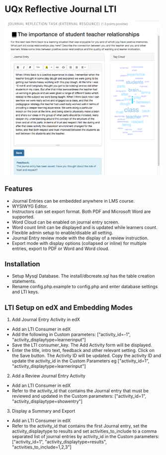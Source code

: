 # UQx Reflective Journal LTI

![Image of UQx Reflective Journal](https://github.com/UQ-UQx/uqx_reflectivejournal/blob/master/uqx_reflectivejournal.png)

## Features
* Journal Entries can be embedded anywhere in LMS course.
* WYSIWYG Editor.
* Instructors can set export format. Both PDF and Microsoft Word are supported.
* Word Cloud can be enabled on journal entry screen.
* Word count limit can be displayed and is updated while learners count.
* Flexible admin setup to enable/disable all setting.
* Journal Entry review mode with the display of a review instruction.
* Export mode with display options (collapsed or inline) for multiple entries, export to PDF or Word and Word cloud.

## Installation
* Setup Mysql Database. The install/dbcreate.sql has the table creation statements.
* Rename config.php.example to config.php and enter database settings and LTI keys.

## LTI Setup on edX and Embedding Modes
1. Add Journal Entry Activity in edX
- Add an LTI Consumer in edX
- Add the following in Custom parameters: ["activity_id=-1", "activity_displaytype=learnerinput"]
- Save the LTI consumer_key. The Add Activity form will be displayed.
- Enter the title, intro text, feedback and other relevant setting. Click on the Save button. The Activity ID will be updated. Copy the activity ID and update the activity_id in the Custom Parameters eg
["activity_id=1", "activity_displaytype=learnerinput"]
2. Add a Review Journal Entry Activity
- Add an LTI Consumer in edX
- Refer to the activity_id that contains the Journal entry that must be reviewed and updated in the Custom parameters: ["activity_id=1", "activity_displaytype=showentry"]
3. Display a Summary and Export
- Add an LTI Consumer in edX
- Refer to the activity_id that contains the first Journal entry, set the activity_displaytype to results and set activities_to_include to a comma separated list of journal entries by activity_id in the Custom parameters: ["activity_id=1", "activity_displaytype=results", "activities_to_include=1,2,3"]
